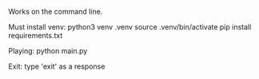Works on the command line.

Must install venv:
python3 venv .venv
source .venv/bin/activate
pip install requirements.txt

Playing:
python main.py

Exit:
type 'exit' as a response
